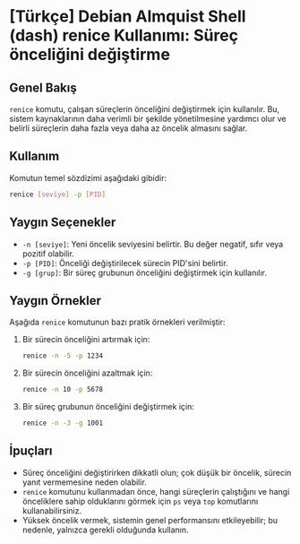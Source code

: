 # [Türkçe] Debian Almquist Shell (dash) renice Kullanımı: Süreç önceliğini değiştirme

## Genel Bakış
`renice` komutu, çalışan süreçlerin önceliğini değiştirmek için kullanılır. Bu, sistem kaynaklarının daha verimli bir şekilde yönetilmesine yardımcı olur ve belirli süreçlerin daha fazla veya daha az öncelik almasını sağlar.

## Kullanım
Komutun temel sözdizimi aşağıdaki gibidir:

```bash
renice [seviye] -p [PID]
```

## Yaygın Seçenekler
- `-n [seviye]`: Yeni öncelik seviyesini belirtir. Bu değer negatif, sıfır veya pozitif olabilir.
- `-p [PID]`: Önceliği değiştirilecek sürecin PID'sini belirtir.
- `-g [grup]`: Bir süreç grubunun önceliğini değiştirmek için kullanılır.

## Yaygın Örnekler
Aşağıda `renice` komutunun bazı pratik örnekleri verilmiştir:

1. Bir sürecin önceliğini artırmak için:
   ```bash
   renice -n -5 -p 1234
   ```

2. Bir sürecin önceliğini azaltmak için:
   ```bash
   renice -n 10 -p 5678
   ```

3. Bir süreç grubunun önceliğini değiştirmek için:
   ```bash
   renice -n -3 -g 1001
   ```

## İpuçları
- Süreç önceliğini değiştirirken dikkatli olun; çok düşük bir öncelik, sürecin yanıt vermemesine neden olabilir.
- `renice` komutunu kullanmadan önce, hangi süreçlerin çalıştığını ve hangi önceliklere sahip olduklarını görmek için `ps` veya `top` komutlarını kullanabilirsiniz.
- Yüksek öncelik vermek, sistemin genel performansını etkileyebilir; bu nedenle, yalnızca gerekli olduğunda kullanın.